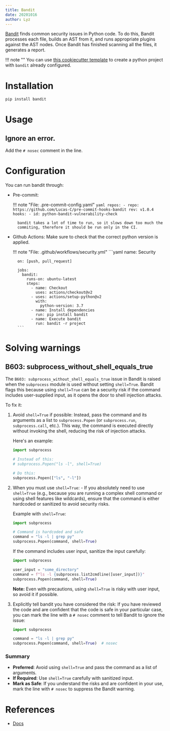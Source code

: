 ```yaml
---
title: Bandit
date: 20201016
author: Lyz
---
```


[Bandit](https://bandit.readthedocs.io/en/latest/) finds common security issues
in Python code. To do this, Bandit processes each file, builds an AST from it,
and runs appropriate plugins against the AST nodes. Once Bandit has finished
scanning all the files, it generates a report.

!!! note ""
    You can use [this cookiecutter
    template](https://github.com/lyz-code/cookiecutter-python-project) to create
    a python project with `bandit` already configured.

# Installation

```bash
pip install bandit
```

# Usage

## Ignore an error.

Add the `# nosec` comment in the line.

# Configuration

You can run bandit through:

* Pre-commit:

    !!! note "File: .pre-commit-config.yaml"
        ```yaml
        repos:
            - repo: https://github.com/Lucas-C/pre-commit-hooks-bandit
              rev: v1.0.4
              hooks:
              - id: python-bandit-vulnerability-check
        ```

        bandit takes a lot of time to run, so it slows down too much the
        commiting, therefore it should be run only in the CI.

* Github Actions: Make sure to check that the correct python version is applied.

    !!! note "File: .github/workflows/security.yml"
        ```yaml
        name: Security

        on: [push, pull_request]

        jobs:
          bandit:
            runs-on: ubuntu-latest
            steps:
              - name: Checkout
                uses: actions/checkout@v2
              - uses: actions/setup-python@v2
                with:
                  python-version: 3.7
              - name: Install dependencies
                run: pip install bandit
              - name: Execute bandit
                run: bandit -r project
        ```

# Solving warnings

## B603: subprocess_without_shell_equals_true
The `B603: subprocess_without_shell_equals_true` issue in Bandit is raised when the `subprocess` module is used without setting `shell=True`. Bandit flags this because using `shell=True` can be a security risk if the command includes user-supplied input, as it opens the door to shell injection attacks.

To fix it:

1. Avoid `shell=True` if possible: Instead, pass the command and its arguments as a list to `subprocess.Popen` (or `subprocess.run`, `subprocess.call`, etc.). This way, the command is executed directly without invoking the shell, reducing the risk of injection attacks.

   Here's an example:

   ```python
   import subprocess

   # Instead of this:
   # subprocess.Popen("ls -l", shell=True)

   # Do this:
   subprocess.Popen(["ls", "-l"])
   ```

2. When you must use `shell=True`: - If you absolutely need to use `shell=True` (e.g., because you are running a complex shell command or using shell features like wildcards), ensure that the command is either hardcoded or sanitized to avoid security risks.

   Example with `shell=True`:

   ```python
   import subprocess

   # Command is hardcoded and safe
   command = "ls -l | grep py"
   subprocess.Popen(command, shell=True)
   ```

   If the command includes user input, sanitize the input carefully:

   ```python
   import subprocess

   user_input = "some_directory"
   command = f"ls -l {subprocess.list2cmdline([user_input])}"
   subprocess.Popen(command, shell=True)
   ```

   **Note:** Even with precautions, using `shell=True` is risky with user input, so avoid it if possible.

3. Explicitly tell bandit you have considered the risk: If you have reviewed the code and are confident that the code is safe in your particular case, you can mark the line with a `# nosec` comment to tell Bandit to ignore the issue:

   ```python
   import subprocess

   command = "ls -l | grep py"
   subprocess.Popen(command, shell=True)  # nosec
   ```

### Summary

- **Preferred**: Avoid using `shell=True` and pass the command as a list of arguments.
- **If Required**: Use `shell=True` carefully with sanitized input.
- **Mark as Safe**: If you understand the risks and are confident in your use, mark the line with `# nosec` to suppress the Bandit warning.

# References

* [Docs](https://bandit.readthedocs.io/en/latest/)
